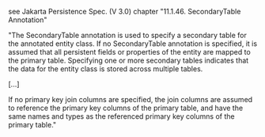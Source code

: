 see Jakarta Persistence Spec. (V 3.0)
chapter "11.1.46. SecondaryTable Annotation"

"The SecondaryTable annotation is used to specify a secondary table for the annotated entity class.
If no SecondaryTable annotation is specified, it is assumed that all persistent fields or properties of the
entity are mapped to the primary table. Specifying one or more secondary tables indicates that the
data for the entity class is stored across multiple tables.

[...]

If no primary key join columns are specified, the join columns are assumed to reference the primary
key columns of the primary table, and have the same names and types as the referenced primary key
columns of the primary table."